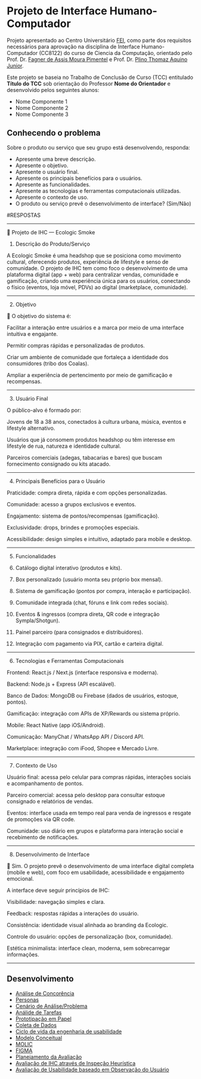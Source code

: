 # Projeto de Interface Humano-Computador

Projeto apresentado ao Centro Universitário [FEI](https://portal.fei.edu.br/), como parte dos requisitos necessários para aprovação na disciplina de Interface Humano-Computador (CC8122) do curso de Ciencia da Computação, orientado pelo Prof. Dr. [Fagner de Assis Moura Pimentel](http://lattes.cnpq.br/6747210702910392) e Prof. Dr. [Plino Thomaz Aquino Junior](http://lattes.cnpq.br/6186413528999908).

Este projeto se baseia no Trabalho de Conclusão de Curso (TCC) entitulado **Título do TCC** sob orientação do Professor **Nome do Orientador** e desenvolvido pelos seguintes alunos:

- Nome Componente 1
- Nome Componente 2
- Nome Componente 3

## Conhecendo o problema

Sobre o produto ou serviço que seu grupo está desenvolvendo, responda:
- Apresente uma breve descrição.
- Apresente o objetivo. 
- Apresente o usuário final.
- Apresente os principais benefícios para o usuários.
- Apresente as funcionalidades.
- Apresente as tecnologias e ferramentas computacionais utilizadas.
- Apresente o contexto de uso.
- O produto ou serviço prevê o desenvolvimento de interface? (Sim/Não)


#RESPOSTAS

---

📖 Projeto de IHC — Ecologic Smoke

1. Descrição do Produto/Serviço

A Ecologic Smoke é uma headshop que se posiciona como movimento cultural, oferecendo produtos, experiência de lifestyle e senso de comunidade. O projeto de IHC tem como foco o desenvolvimento de uma plataforma digital (app + web) para centralizar vendas, comunidade e gamificação, criando uma experiência única para os usuários, conectando o físico (eventos, loja móvel, PDVs) ao digital (marketplace, comunidade).


---

2. Objetivo

📌 O objetivo do sistema é:

Facilitar a interação entre usuários e a marca por meio de uma interface intuitiva e engajante.

Permitir compras rápidas e personalizadas de produtos.

Criar um ambiente de comunidade que fortaleça a identidade dos consumidores (tribo dos Coalas).

Ampliar a experiência de pertencimento por meio de gamificação e recompensas.



---

3. Usuário Final

O público-alvo é formado por:

Jovens de 18 a 38 anos, conectados à cultura urbana, música, eventos e lifestyle alternativo.

Usuários que já consomem produtos headshop ou têm interesse em lifestyle de rua, natureza e identidade cultural.

Parceiros comerciais (adegas, tabacarias e bares) que buscam fornecimento consignado ou kits atacado.



---

4. Principais Benefícios para o Usuário

Praticidade: compra direta, rápida e com opções personalizadas.

Comunidade: acesso a grupos exclusivos e eventos.

Engajamento: sistema de pontos/recompensas (gamificação).

Exclusividade: drops, brindes e promoções especiais.

Acessibilidade: design simples e intuitivo, adaptado para mobile e desktop.



---

5. Funcionalidades

1. Catálogo digital interativo (produtos e kits).


2. Box personalizado (usuário monta seu próprio box mensal).


3. Sistema de gamificação (pontos por compra, interação e participação).


4. Comunidade integrada (chat, fóruns e link com redes sociais).


5. Eventos & ingressos (compra direta, QR code e integração Sympla/Shotgun).


6. Painel parceiro (para consignados e distribuidores).


7. Integração com pagamento via PIX, cartão e carteira digital.




---

6. Tecnologias e Ferramentas Computacionais

Frontend: React.js / Next.js (interface responsiva e moderna).

Backend: Node.js + Express (API escalável).

Banco de Dados: MongoDB ou Firebase (dados de usuários, estoque, pontos).

Gamificação: integração com APIs de XP/Rewards ou sistema próprio.

Mobile: React Native (app iOS/Android).

Comunicação: ManyChat / WhatsApp API / Discord API.

Marketplace: integração com iFood, Shopee e Mercado Livre.



---

7. Contexto de Uso

Usuário final: acessa pelo celular para compras rápidas, interações sociais e acompanhamento de pontos.

Parceiro comercial: acessa pelo desktop para consultar estoque consignado e relatórios de vendas.

Eventos: interface usada em tempo real para venda de ingressos e resgate de promoções via QR code.

Comunidade: uso diário em grupos e plataforma para interação social e recebimento de notificações.



---

8. Desenvolvimento de Interface

📌 Sim.
O projeto prevê o desenvolvimento de uma interface digital completa (mobile e web), com foco em usabilidade, acessibilidade e engajamento emocional.

A interface deve seguir princípios de IHC:

Visibilidade: navegação simples e clara.

Feedback: respostas rápidas a interações do usuário.

Consistência: identidade visual alinhada ao branding da Ecologic.

Controle do usuário: opções de personalização (box, comunidade).

Estética minimalista: interface clean, moderna, sem sobrecarregar informações.



---

## Desenvolvimento
- [Análise de Concorência](docs/2_concorencia.md)
- [Personas](docs/3_personas.md)
- [Cenário de Análise/Problema](docs/4_cenarios.md)
- [Análide de Tarefas](docs/5_analise_tarefas.md)
- [Prototipação em Papel](docs/6_prototipacao.md)
- [Coleta de Dados](docs/7_coleta_dados.md)
- [Ciclo de vida da engenharia de usabilidade](docs/8_ciclo_vida.md)
- [Modelo Conceitual](docs/9_modelo_conceitual.md) 
- [MOLIC](docs/10_molic.md)
- [FIGMA](docs/11_figma.md)
- [Planejamento da Avaliação](docs/12_planejamento_avaliacao.md)
- [Avaliação de IHC através de Inspeção Heurística](docs/13_heuristica.md)
- [Avaliação de Usabilidade baseado em Observação do Usuário](docs/14_observacao_usuario.md)
